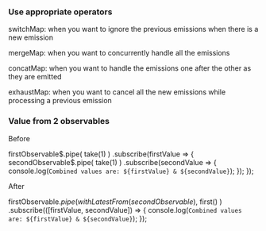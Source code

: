 ### Use appropriate operators

switchMap: when you want to ignore the previous emissions when there is a new emission

mergeMap: when you want to concurrently handle all the emissions

concatMap: when you want to handle the emissions one after the other as they are emitted

exhaustMap: when you want to cancel all the new emissions while processing a previous emission


### Value from 2 observables
Before

firstObservable$.pipe(
   take(1)
)
.subscribe(firstValue => {
    secondObservable$.pipe(
        take(1)
    )
    .subscribe(secondValue => {
        console.log(`Combined values are: ${firstValue} & ${secondValue}`);
    });
});

After

firstObservable$.pipe(
    withLatestFrom(secondObservable$),
    first()
)
.subscribe(([firstValue, secondValue]) => {
    console.log(`Combined values are: ${firstValue} & ${secondValue}`);
});
